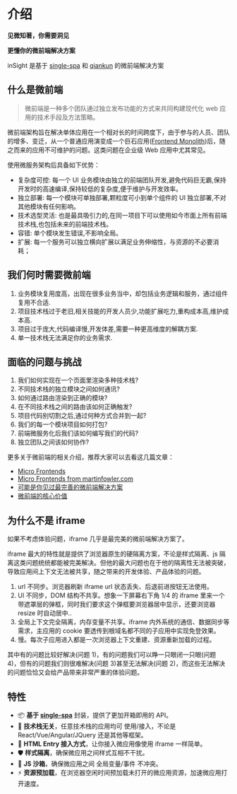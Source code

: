 # 介绍

**见微知著，你需要洞见**

**更懂你的微前端解决方案**

inSight 是基于 [single-spa](https://github.com/CanopyTax/single-spa) 和 [qiankun](https://qiankun.umijs.org/zh) 的微前端解决方案

## 什么是微前端

> 微前端是一种多个团队通过独立发布功能的方式来共同构建现代化 web 应用的技术手段及方法策略。

微前端架构旨在解决单体应用在一个相对长的时间跨度下，由于参与的人员、团队的增多、变迁，从一个普通应用演变成一个巨石应用([Frontend Monolith](https://www.youtube.com/watch?v=pU1gXA0rfwc))后，随之而来的应用不可维护的问题。这类问题在企业级 Web 应用中尤其常见。

使用微服务架构后具备如下优势：

- 复杂度可控: 每一个 UI 业务模块由独立的前端团队开发,避免代码巨无霸,保持开发时的高速编译,保持较低的复杂度,便于维护与开发效率。
- 独立部署: 每一个模块可单独部署,颗粒度可小到单个组件的 UI 独立部署,不对其他模块有任何影响。
- 技术选型灵活: 也是最具吸引力的,在同一项目下可以使用如今市面上所有前端技术栈,也包括未来的前端技术栈。
- 容错: 单个模块发生错误,不影响全局。
- 扩展: 每一个服务可以独立横向扩展以满足业务伸缩性，与资源的不必要消耗；

## 我们何时需要微前端

1. 业务模块复用度高，出现在很多业务当中，却包括业务逻辑和服务，通过组件复用不合适.
2. 项目技术栈过于老旧,相关技能的开发人员少,功能扩展吃力,重构成本高,维护成本高.
3. 项目过于庞大,代码编译慢,开发体差,需要一种更高维度的解耦方案.
4. 单一技术栈无法满足你的业务需求.

## 面临的问题与挑战

1. 我们如何实现在一个页面里渲染多种技术栈?
2. 不同技术栈的独立模块之间如何通讯?
3. 如何通过路由渲染到正确的模块?
4. 在不同技术栈之间的路由该如何正确触发?
5. 项目代码别切割之后,通过何种方式合并到一起?
6. 我们的每一个模块项目如何打包?
7. 前端微服务化后我们该如何编写我们的代码?
8. 独立团队之间该如何协作?

更多关于微前端的相关介绍，推荐大家可以去看这几篇文章：

- [Micro Frontends](https://micro-frontends.org/)
- [Micro Frontends from martinfowler.com](https://martinfowler.com/articles/micro-frontends.html)
- [可能是你见过最完善的微前端解决方案](https://zhuanlan.zhihu.com/p/78362028)
- [微前端的核心价值](https://zhuanlan.zhihu.com/p/95085796)

## 为什么不是 iframe

如果不考虑体验问题，iframe 几乎是最完美的微前端解决方案了。

iframe 最大的特性就是提供了浏览器原生的硬隔离方案，不论是样式隔离、js 隔离这类问题统统都能被完美解决。但他的最大问题也在于他的隔离性无法被突破，导致应用间上下文无法被共享，随之带来的开发体验、产品体验的问题。

1. url 不同步。浏览器刷新 iframe url 状态丢失、后退前进按钮无法使用。
2. UI 不同步，DOM 结构不共享。想象一下屏幕右下角 1/4 的 iframe 里来一个带遮罩层的弹框，同时我们要求这个弹框要浏览器居中显示，还要浏览器 resize 时自动居中..
3. 全局上下文完全隔离，内存变量不共享。iframe 内外系统的通信、数据同步等需求，主应用的 cookie 要透传到根域名都不同的子应用中实现免登效果。
4. 慢。每次子应用进入都是一次浏览器上下文重建、资源重新加载的过程。

其中有的问题比较好解决(问题 1)，有的问题我们可以睁一只眼闭一只眼(问题 4)，但有的问题我们则很难解决(问题 3)甚至无法解决(问题 2)，而这些无法解决的问题恰恰又会给产品带来非常严重的体验问题。

## 特性

- 📦 **基于 [single-spa](https://github.com/CanopyTax/single-spa)** 封装，提供了更加开箱即用的 API。
- 📱 **技术栈无关**，任意技术栈的应用均可 使用/接入，不论是 React/Vue/Angular/JQuery 还是其他等框架。
- 💪 **HTML Entry 接入方式**，让你接入微应用像使用 iframe 一样简单。
- 🛡​ **样式隔离**，确保微应用之间样式互相不干扰。
- 🧳 **JS 沙箱**，确保微应用之间 全局变量/事件 不冲突。
- ⚡️ **资源预加载**，在浏览器空闲时间预加载未打开的微应用资源，加速微应用打开速度。
